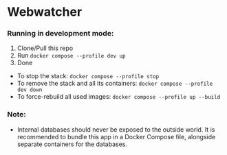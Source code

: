 # Webwatcher

### Running in development mode:
1. Clone/Pull this repo
2. Run `docker compose --profile dev up`
3. Done

- To stop the stack: `docker compose --profile stop`
- To remove the stack and all its containers: `docker compose --profile dev down`
- To force-rebuild all used images: `docker compose --profile up --build`

### Note:
- Internal databases should never be exposed to the outside world. It is recommended to bundle this app in a Docker Compose file, alongside separate containers for the databases.
